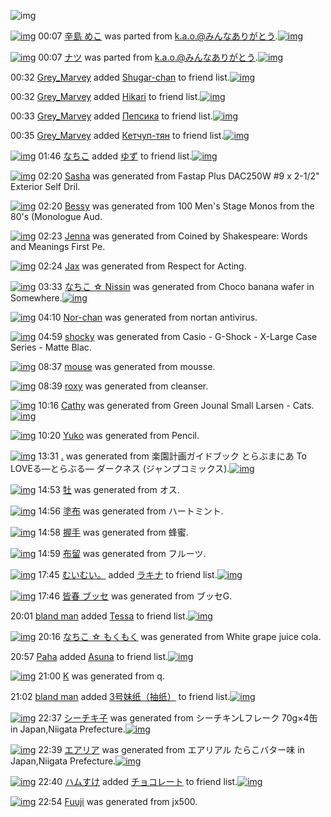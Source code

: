 ![img](http://gdrive-cdn.herokuapp.com/537b65a5bc09f0000721dda7/512px-barcode.png)

[![img](http://www.deviantsart.com/e61sbn.png)](http://www.barcodekanojo.com/kanojo/2781461/%E8%BE%9B%E5%B3%B6%20%E3%82%81%E3%81%93) 00:07 [辛島 めこ](http://www.barcodekanojo.com/kanojo/2781461/%E8%BE%9B%E5%B3%B6%20%E3%82%81%E3%81%93) was parted from [k.a.o.@みんなありがとう](http://www.barcodekanojo.com/kanojo/2781461/%E8%BE%9B%E5%B3%B6%20%E3%82%81%E3%81%93).[![img](http://www.deviantsart.com/1ne7497.jpeg)](http://www.barcodekanojo.com/user/30944/k.a.o.%40%E3%81%BF%E3%82%93%E3%81%AA%E3%81%82%E3%82%8A%E3%81%8C%E3%81%A8%E3%81%86) 

[![img](http://www.deviantsart.com/3ph1719.png)](http://www.barcodekanojo.com/kanojo/1968942/%E3%83%8A%E3%83%84) 00:07 [ナツ](http://www.barcodekanojo.com/kanojo/1968942/%E3%83%8A%E3%83%84) was parted from [k.a.o.@みんなありがとう](http://www.barcodekanojo.com/kanojo/1968942/%E3%83%8A%E3%83%84).[![img](http://www.deviantsart.com/1ne7497.jpeg)](http://www.barcodekanojo.com/user/30944/k.a.o.%40%E3%81%BF%E3%82%93%E3%81%AA%E3%81%82%E3%82%8A%E3%81%8C%E3%81%A8%E3%81%86) 

00:32 [Grey_Marvey](http://www.barcodekanojo.com/user/500710/Grey_Marvey) added [Shugar-chan](http://www.barcodekanojo.com/kanojo/2568453/Shugar-chan) to friend list.[![img](http://www.deviantsart.com/1mtnork.png)](http://www.barcodekanojo.com/kanojo/2568453/Shugar-chan) 

00:32 [Grey_Marvey](http://www.barcodekanojo.com/user/500710/Grey_Marvey) added [Hikari](http://www.barcodekanojo.com/kanojo/2428064/Hikari) to friend list.[![img](http://www.deviantsart.com/2jo9gav.png)](http://www.barcodekanojo.com/kanojo/2428064/Hikari) 

00:33 [Grey_Marvey](http://www.barcodekanojo.com/user/500710/Grey_Marvey) added [Пепсика](http://www.barcodekanojo.com/kanojo/2749185/%D0%9F%D0%B5%D0%BF%D1%81%D0%B8%D0%BA%D0%B0) to friend list.[![img](http://www.deviantsart.com/3oobk3.png)](http://www.barcodekanojo.com/kanojo/2749185/%D0%9F%D0%B5%D0%BF%D1%81%D0%B8%D0%BA%D0%B0) 

00:35 [Grey_Marvey](http://www.barcodekanojo.com/user/500710/Grey_Marvey) added [Кетчуп-тян](http://www.barcodekanojo.com/kanojo/2533427/%D0%9A%D0%B5%D1%82%D1%87%D1%83%D0%BF-%D1%82%D1%8F%D0%BD) to friend list.[![img](http://www.deviantsart.com/3ujtt60.png)](http://www.barcodekanojo.com/kanojo/2533427/%D0%9A%D0%B5%D1%82%D1%87%D1%83%D0%BF-%D1%82%D1%8F%D0%BD) 

[![img](http://www.deviantsart.com/1lb4fit.jpeg)](http://www.barcodekanojo.com/user/314581/%E3%81%AA%E3%81%A1%E3%81%93) 01:46 [なちこ](http://www.barcodekanojo.com/user/314581/%E3%81%AA%E3%81%A1%E3%81%93) added [ゆず](http://www.barcodekanojo.com/kanojo/2908760/%E3%82%86%E3%81%9A) to friend list.[![img](http://www.deviantsart.com/bpjf6t.png)](http://www.barcodekanojo.com/kanojo/2908760/%E3%82%86%E3%81%9A) 

[![img](http://www.deviantsart.com/2j5ltkh.png)](http://www.barcodekanojo.com/kanojo/3193718/Sasha) 02:20 [Sasha](http://www.barcodekanojo.com/kanojo/3193718/Sasha) was generated from Fastap Plus DAC250W #9 x 2-1/2" Exterior Self Dril.

[![img](http://www.deviantsart.com/2op9imo.png)](http://www.barcodekanojo.com/kanojo/3193719/Bessy) 02:20 [Bessy](http://www.barcodekanojo.com/kanojo/3193719/Bessy) was generated from 100 Men's Stage Monos from the 80's (Monologue Aud.

[![img](http://www.deviantsart.com/1c0epnp.png)](http://www.barcodekanojo.com/kanojo/3193720/Jenna) 02:23 [Jenna](http://www.barcodekanojo.com/kanojo/3193720/Jenna) was generated from Coined by Shakespeare: Words and Meanings First Pe.

[![img](http://www.deviantsart.com/385fvof.png)](http://www.barcodekanojo.com/kanojo/3193721/Jax) 02:24 [Jax](http://www.barcodekanojo.com/kanojo/3193721/Jax) was generated from Respect for Acting.

[![img](http://www.deviantsart.com/3dqu574.png)](http://www.barcodekanojo.com/kanojo/3193722/%E3%81%AA%E3%81%A1%E3%81%93%20%E2%98%86%20Nissin) 03:33 [なちこ ☆ Nissin](http://www.barcodekanojo.com/kanojo/3193722/%E3%81%AA%E3%81%A1%E3%81%93%20%E2%98%86%20Nissin) was generated from Choco banana wafer in Somewhere.[![img](http://www.deviantsart.com/3aqltm7.jpeg)](http://www.barcodekanojo.com/product_images/barcode/6019630/1427394778/Choco%20banana%20wafer.jpg) 

[![img](http://www.deviantsart.com/2euon7s.png)](http://www.barcodekanojo.com/kanojo/3193723/Nor-chan) 04:10 [Nor-chan](http://www.barcodekanojo.com/kanojo/3193723/Nor-chan) was generated from nortan antivirus.

[![img](http://www.deviantsart.com/1vm3ljr.png)](http://www.barcodekanojo.com/kanojo/3193724/shocky) 04:59 [shocky](http://www.barcodekanojo.com/kanojo/3193724/shocky) was generated from Casio - G-Shock - X-Large Case Series - Matte Blac.

[![img](http://www.deviantsart.com/1op5t04.png)](http://www.barcodekanojo.com/kanojo/3193725/mouse) 08:37 [mouse](http://www.barcodekanojo.com/kanojo/3193725/mouse) was generated from mousse.

[![img](http://www.deviantsart.com/3ah8jpu.png)](http://www.barcodekanojo.com/kanojo/3193726/roxy) 08:39 [roxy](http://www.barcodekanojo.com/kanojo/3193726/roxy) was generated from cleanser.

[![img](http://www.deviantsart.com/3r21lqf.png)](http://www.barcodekanojo.com/kanojo/3193727/Cathy) 10:16 [Cathy](http://www.barcodekanojo.com/kanojo/3193727/Cathy) was generated from Green Jounal Small Larsen - Cats.[![img](http://www.deviantsart.com/3fp3hhj.jpeg)](http://www.barcodekanojo.com/product_images/barcode/6019635/1427418935/50x50xGreen,P20Jounal,P20Small,P20Larsen,P20-,P20Cats.jpg,qw=88,ah=88.pagespeed.ic.XVhu33VR0e.jpg) 

[![img](http://www.deviantsart.com/17saf9g.png)](http://www.barcodekanojo.com/kanojo/3193728/Yuko) 10:20 [Yuko](http://www.barcodekanojo.com/kanojo/3193728/Yuko) was generated from Pencil.

[![img](http://www.deviantsart.com/2ooncgs.png)](http://www.barcodekanojo.com/kanojo/3193729/.) 13:31 [.](http://www.barcodekanojo.com/kanojo/3193729/.) was generated from 楽園計画ガイドブック とらぶまにあ To LOVEる―とらぶる― ダークネス (ジャンプコミックス).[![img](http://www.deviantsart.com/2pmlvjb.jpeg)](http://www.barcodekanojo.com/product_images/barcode/6019637/1427430618/50x50x,PE6,PA5,PBD,PE5,P9C,P92,PE8,PA8,P88,PE7,P94,PBB,PE3,P82,PAC,PE3,P82,PA4,PE3,P83,P89,PE3,P83,P96,PE3,P83,P83,PE3,P82,PAF,P20,PE3,P81,PA8,PE3,P82,P89,PE3,P81,PB6,PE3,P81,PBE,PE3,P81,PAB,PE3,P81,P82,P20To,P20LOVE,PE3,P82,P8B,PE2,P80,P95,PE3,P81,PA8,PE3,P82,P89,PE3,P81,PB6,PE3,P82,P8B,PE2,P80,P95,P20,PE3,P83,P80,PE3,P83,PBC,PE3,P82,PAF,PE3,P83,P8D,PE3,P82,PB9,P20,P28,PE3,P82,PB8,PE3,P83,PA3,PE3,P83,PB3,PE3,P83,P97,PE3,P82,PB3,PE3,P83,P9F,PE3,P83,P83,PE3,P82,PAF,PE3,P82,PB9,P29.jpg,qw=88,ah=88.pagespeed.ic.A5XwWGoW9R.jpg) 

[![img](http://www.deviantsart.com/2c963im.png)](http://www.barcodekanojo.com/kanojo/3193730/%E7%89%A1) 14:53 [牡](http://www.barcodekanojo.com/kanojo/3193730/%E7%89%A1) was generated from オス.

[![img](http://www.deviantsart.com/4p8rm6.png)](http://www.barcodekanojo.com/kanojo/3193731/%E5%A1%97%E5%B8%83) 14:56 [塗布](http://www.barcodekanojo.com/kanojo/3193731/%E5%A1%97%E5%B8%83) was generated from ハートミント.

[![img](http://www.deviantsart.com/2p0m248.png)](http://www.barcodekanojo.com/kanojo/3193732/%E6%8F%A1%E6%89%8B) 14:58 [握手](http://www.barcodekanojo.com/kanojo/3193732/%E6%8F%A1%E6%89%8B) was generated from 蜂蜜.

[![img](http://www.deviantsart.com/3cn5hao.png)](http://www.barcodekanojo.com/kanojo/3193733/%E5%B8%83%E7%95%99) 14:59 [布留](http://www.barcodekanojo.com/kanojo/3193733/%E5%B8%83%E7%95%99) was generated from フルーツ.

[![img](http://www.deviantsart.com/1cgmioj.jpeg)](http://www.barcodekanojo.com/user/2676/%E3%82%80%E3%81%84%E3%82%80%E3%81%84%E3%80%82) 17:45 [むいむい。](http://www.barcodekanojo.com/user/2676/%E3%82%80%E3%81%84%E3%82%80%E3%81%84%E3%80%82) added [ラキナ](http://www.barcodekanojo.com/kanojo/3055746/%E3%83%A9%E3%82%AD%E3%83%8A) to friend list.[![img](http://www.deviantsart.com/3ugido3.png)](http://www.barcodekanojo.com/kanojo/3055746/%E3%83%A9%E3%82%AD%E3%83%8A) 

[![img](http://www.deviantsart.com/3hg6ir9.png)](http://www.barcodekanojo.com/kanojo/3193734/%E7%9A%86%E6%98%A5%20%E3%83%96%E3%83%83%E3%82%BB) 17:46 [皆春 ブッセ](http://www.barcodekanojo.com/kanojo/3193734/%E7%9A%86%E6%98%A5%20%E3%83%96%E3%83%83%E3%82%BB) was generated from ブッセG.

20:01 [bland man](http://www.barcodekanojo.com/user/500716/bland%20man) added [Tessa](http://www.barcodekanojo.com/kanojo/2384668/Tessa) to friend list.[![img](http://www.deviantsart.com/31vlan3.png)](http://www.barcodekanojo.com/kanojo/2384668/Tessa) 

[![img](http://www.deviantsart.com/2fau0eo.png)](http://www.barcodekanojo.com/kanojo/3193735/%E3%81%AA%E3%81%A1%E3%81%93%20%E2%98%86%20%E3%82%82%E3%81%8F%E3%82%82%E3%81%8F) 20:16 [なちこ ☆ もくもく](http://www.barcodekanojo.com/kanojo/3193735/%E3%81%AA%E3%81%A1%E3%81%93%20%E2%98%86%20%E3%82%82%E3%81%8F%E3%82%82%E3%81%8F) was generated from White grape juice cola.

20:57 [Paha](http://www.barcodekanojo.com/user/500717/Paha) added [Asuna](http://www.barcodekanojo.com/kanojo/2537774/Asuna) to friend list.[![img](http://www.deviantsart.com/1i9b4l6.png)](http://www.barcodekanojo.com/kanojo/2537774/Asuna) 

[![img](http://www.deviantsart.com/3bmntgc.png)](http://www.barcodekanojo.com/kanojo/3193736/K) 21:00 [K](http://www.barcodekanojo.com/kanojo/3193736/K) was generated from q.

21:02 [bland man](http://www.barcodekanojo.com/user/500716/bland%20man) added [3号妹纸（抽纸）](http://www.barcodekanojo.com/kanojo/3087129/3%E5%8F%B7%E5%A6%B9%E7%BA%B8%EF%BC%88%E6%8A%BD%E7%BA%B8%EF%BC%89) to friend list.[![img](http://www.deviantsart.com/pdl72e.png)](http://www.barcodekanojo.com/kanojo/3087129/3%E5%8F%B7%E5%A6%B9%E7%BA%B8%EF%BC%88%E6%8A%BD%E7%BA%B8%EF%BC%89) 

[![img](http://www.deviantsart.com/118i4a7.png)](http://www.barcodekanojo.com/kanojo/3193737/%E3%82%B7%E3%83%BC%E3%83%81%E3%82%AD%E5%AD%90) 22:37 [シーチキ子](http://www.barcodekanojo.com/kanojo/3193737/%E3%82%B7%E3%83%BC%E3%83%81%E3%82%AD%E5%AD%90) was generated from シーチキンLフレーク 70g×4缶 in Japan,Niigata Prefecture.[![img](http://www.deviantsart.com/frqg40.jpeg)](http://www.barcodekanojo.com/product_images/barcode/6019649/1427463423/%E3%82%B7%E3%83%BC%E3%83%81%E3%82%AD%E3%83%B3L%E3%83%95%E3%83%AC%E3%83%BC%E3%82%AF%2070g%C3%974%E7%BC%B6.jpg) 

[![img](http://www.deviantsart.com/2cvo24b.png)](http://www.barcodekanojo.com/kanojo/3193738/%E3%82%A8%E3%82%A2%E3%83%AA%E3%82%A2) 22:39 [エアリア](http://www.barcodekanojo.com/kanojo/3193738/%E3%82%A8%E3%82%A2%E3%83%AA%E3%82%A2) was generated from エアリアル たらこバター味 in Japan,Niigata Prefecture.[![img](http://www.deviantsart.com/1hhkfn.jpeg)](http://www.barcodekanojo.com/product_images/barcode/6019650/1427463506/50x50x,PE3,P82,PA8,PE3,P82,PA2,PE3,P83,PAA,PE3,P82,PA2,PE3,P83,PAB,P20,PE3,P81,P9F,PE3,P82,P89,PE3,P81,P93,PE3,P83,P90,PE3,P82,PBF,PE3,P83,PBC,PE5,P91,PB3.jpg,qw=88,ah=88.pagespeed.ic.1Ba3urHRWG.jpg) 

[![img](http://www.deviantsart.com/3ueb4vl.jpeg)](http://www.barcodekanojo.com/user/31615/%E3%83%8F%E3%83%A0%E3%81%99%E3%81%91) 22:40 [ハムすけ](http://www.barcodekanojo.com/user/31615/%E3%83%8F%E3%83%A0%E3%81%99%E3%81%91) added [チョコレート](http://www.barcodekanojo.com/kanojo/16853/%E3%83%81%E3%83%A7%E3%82%B3%E3%83%AC%E3%83%BC%E3%83%88) to friend list.[![img](http://www.deviantsart.com/ua6r2t.png)](http://www.barcodekanojo.com/kanojo/16853/%E3%83%81%E3%83%A7%E3%82%B3%E3%83%AC%E3%83%BC%E3%83%88) 

[![img](http://www.deviantsart.com/5fd5v8.png)](http://www.barcodekanojo.com/kanojo/3193739/Fuuji) 22:54 [Fuuji](http://www.barcodekanojo.com/kanojo/3193739/Fuuji) was generated from jx500.

